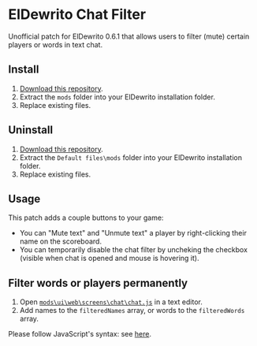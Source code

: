 # ElDewrito Chat Filter

Unofficial patch for ElDewrito 0.6.1 that allows users to filter (mute) certain players or words in text chat.

## Install

1. [Download this repository](https://github.com/Pauwlo/ElDewrito-Chat-Filter/archive/refs/heads/main.zip).
2. Extract the `mods` folder into your ElDewrito installation folder.
3. Replace existing files.

## Uninstall

1. [Download this repository](https://github.com/Pauwlo/ElDewrito-Chat-Filter/archive/refs/heads/main.zip).
2. Extract the `Default files\mods` folder into your ElDewrito installation folder.
3. Replace existing files.

## Usage

This patch adds a couple buttons to your game:

- You can "Mute text" and "Unmute text" a player by right-clicking their name on the scoreboard.
- You can temporarily disable the chat filter by uncheking the checkbox (visible when chat is opened and mouse is hovering it).

## Filter words or players permanently

1. Open [`mods\ui\web\screens\chat\chat.js`](https://github.com/Pauwlo/ElDewrito-Chat-Filter/blob/main/mods/ui/web/screens/chat/chat.js) in a text editor.
2. Add names to the `filteredNames` array, or words to the `filteredWords` array.

Please follow JavaScript's syntax: see [here](https://www.w3schools.com/js/js_arrays.asp).
